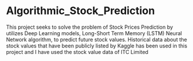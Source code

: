 # Algorithmic_Stock_Prediction
This project seeks to solve the problem of Stock Prices Prediction by utilizes Deep Learning models, Long-Short Term Memory (LSTM) Neural Network algorithm, to predict future stock values. Historical data about the stock values that have been publicly listed by Kaggle has been used in this project and I have used the stock value data of ITC Limited
